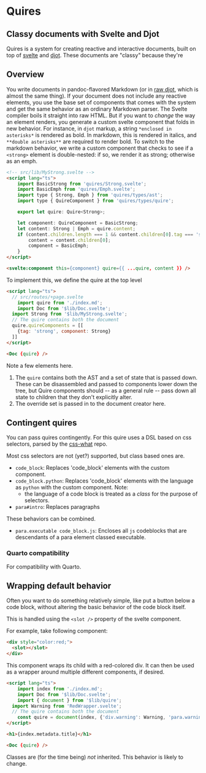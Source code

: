 # Quires

## Classy documents with Svelte and Djot

Quires is a system for creating reactive and interactive documents, built on top of [svelte](https://svelte.dev)
and [djot](https://djot.net/). These documents are "classy" because they're 

## Overview

You write documents in pandoc-flavored Markdown (or in [raw djot](https://djot.net/), which is almost the same thing). If your document does not include any reactive elements, you use the base set of components that comes with the system and get the same behavior as an ordinary Markdown parser. The Svelte compiler boils it straight into raw HTML. But if you want to *change* the way an element renders, you generate a custom svelte component that folds 
in new behavior. For instance, in `djot` markup, a string `*enclosed in asterisks*` is rendered as bold. In markdown, this is rendered in italics, and `**double asterisks**` are required to render bold. To switch to the markdown behavior, we write a custom component that checks to see if a `<strong>` element is double-nested: if so, we render it as strong; otherwise as an emph.

```html
<!-- src/lib/MyStrong.svelte -->
<script lang="ts">
	import BasicStrong from 'quires/Strong.svelte';
	import BasicEmph from 'quires/Emph.svelte';
	import type { Strong, Emph } from 'quires/types/ast';
	import type { QuireComponent } from 'quires/types/quire';

	export let quire: Quire<Strong>;

	let component: QuireComponent = BasicStrong;
	let content: Strong | Emph = quire.content;
	if (content.children.length === 1 && content.children[0].tag === 'strong') {
		content = content.children[0];
		component = BasicEmph;
	}
</script>

<svelte:component this={component} quire={{ ...quire, content }} />
```

To implement this, we define the quire at the top level

```html
<script lang="ts">
  // src/routes/+page.svelte
	import quire from './index.md';
	import Doc from '$lib/Doc.svelte';
  import Strong from '$lib/MyStrong.svelte';
  // The quire contains both the document 
  quire.quireComponents = [[
    {tag: 'strong', component: Strong}
  ]]
</script>

<Doc {quire} />

```

Note a few elements here. 

1. The `quire` contains both the AST and a set of state that is passed down. These can be disassembled 
   and passed to components lower down the tree, but Quire components should -- as a general rule --
   pass down all state to children that they don't explicitly alter.
2. The override set is passed in to the document creator here.

## Contingent quires

You can pass quires contingently. For this quire uses a DSL based on css selectors, parsed by the [css-what](https://github.com/fb55/css-what#readme) repo.

Most css selectors are not (yet?) supported, but class based ones are.

* `code_block`: Replaces 'code_block' elements with the custom component.
* `code_block.python`: Replaces 'code_block' elements with the language as `python` with the custom component.
   Note:
   * the language of a code block is treated as a *class* for the purpose of selectors.
* `para#intro`: Replaces paragraphs 

These behaviors can be combined.

* `para.executable code_block.js`: Encloses all `js` codeblocks that are descendants of a para element classed executable.

### Quarto compatibility

For compatibility with Quarto. 

## Wrapping default behavior

Often you want to do something relatively simple, like put a button below a code block, without altering 
the basic behavior of the code block itself.

This is handled using the `<slot />` property of the svelte component.

For example, take following component:

```html
<div style="color:red;">
  <slot></slot>
</div>
```

This component wraps its child with a red-colored div. It can then be used
as a wrapper around multiple different components, if desired.

```html
<script lang="ts">
	import index from './index.md';
	import Doc from '$lib/Doc.svelte';
	import { document } from '$lib/quire';
  import Warning from 'RedWrapper.svelte';
  // The quire contains both the document 
	const quire = document(index, {'div.warning': Warning, 'para.warning': Warning});
</script>

<h1>{index.metadata.title}</h1>

<Doc {quire} />
```


Classes are (for the time being) *not* inherited. This behavior is likely to change.
